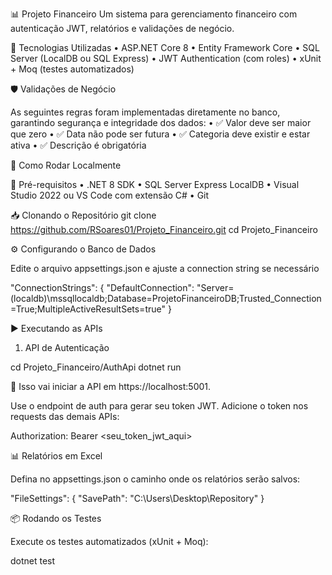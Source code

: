 📊 Projeto Financeiro
Um sistema para gerenciamento financeiro com autenticação JWT, relatórios e validações de negócio.

🚀 Tecnologias Utilizadas
	•	ASP.NET Core 8
	•	Entity Framework Core
	•	SQL Server (LocalDB ou SQL Express)
	•	JWT Authentication (com roles)
	•	xUnit + Moq (testes automatizados)


🛡️ Validações de Negócio

As seguintes regras foram implementadas diretamente no banco, garantindo segurança e integridade dos dados:
	•	✅ Valor deve ser maior que zero
	•	✅ Data não pode ser futura
	•	✅ Categoria deve existir e estar ativa
	•	✅ Descrição é obrigatória


🔧 Como Rodar Localmente

📌 Pré-requisitos
	•	.NET 8 SDK
	•	SQL Server Express LocalDB
	•	Visual Studio 2022 ou VS Code com extensão C#
	•	Git

📥 Clonando o Repositório
git clone https://github.com/RSoares01/Projeto_Financeiro.git
cd Projeto_Financeiro


⚙️ Configurando o Banco de Dados

Edite o arquivo appsettings.json e ajuste a connection string se necessário

"ConnectionStrings": {
  "DefaultConnection": "Server=(localdb)\\mssqllocaldb;Database=ProjetoFinanceiroDB;Trusted_Connection=True;MultipleActiveResultSets=true"
}


▶️ Executando as APIs

1. API de Autenticação

cd Projeto_Financeiro/AuthApi
dotnet run

🔑 Isso vai iniciar a API em https://localhost:5001.

Use o endpoint de auth para gerar seu token JWT.
Adicione o token nos requests das demais APIs:

Authorization: Bearer <seu_token_jwt_aqui>


📊 Relatórios em Excel

Defina no appsettings.json o caminho onde os relatórios serão salvos:


"FileSettings": {
  "SavePath": "C:\\Users\\Desktop\\Repository"
}


📦 Rodando os Testes

Execute os testes automatizados (xUnit + Moq):

dotnet test














